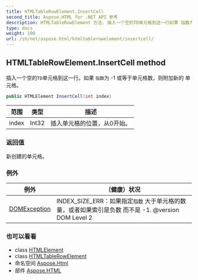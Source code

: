 ```yaml
---
title: HTMLTableRowElement.InsertCell
second_title: Aspose.HTML for .NET API 参考
description: HTMLTableRowElement 方法. 插入一个空的TD单元格到这一行如果 指数为 1 或等于单元格数则附加新的 单元格
type: docs
weight: 100
url: /zh/net/aspose.html/htmltablerowelement/insertcell/
---
```

## HTMLTableRowElement.InsertCell method

插入一个空的`TD`单元格到这一行。如果 `指数`为 -1 或等于单元格数，则附加新的 单元格。

```csharp
public HTMLElement InsertCell(int index)
```

| 范围 | 类型 | 描述 |
| --- | --- | --- |
| index | Int32 | 插入单元格的位置，从0开始。 |

### 返回值

新创建的单元格。

### 例外

| 例外 | （健康）状况 |
| --- | --- |
| [DOMException](../../../aspose.html.dom/domexception/) | INDEX_SIZE_ERR：如果指定`指数` 大于单元格的数量，或者如果索引是负数 而不是 -1. @version DOM Level 2 |

### 也可以看看

* class [HTMLElement](../../htmlelement/)
* class [HTMLTableRowElement](../)
* 命名空间 [Aspose.Html](../../htmltablerowelement/)
* 部件 [Aspose.HTML](../../../)


